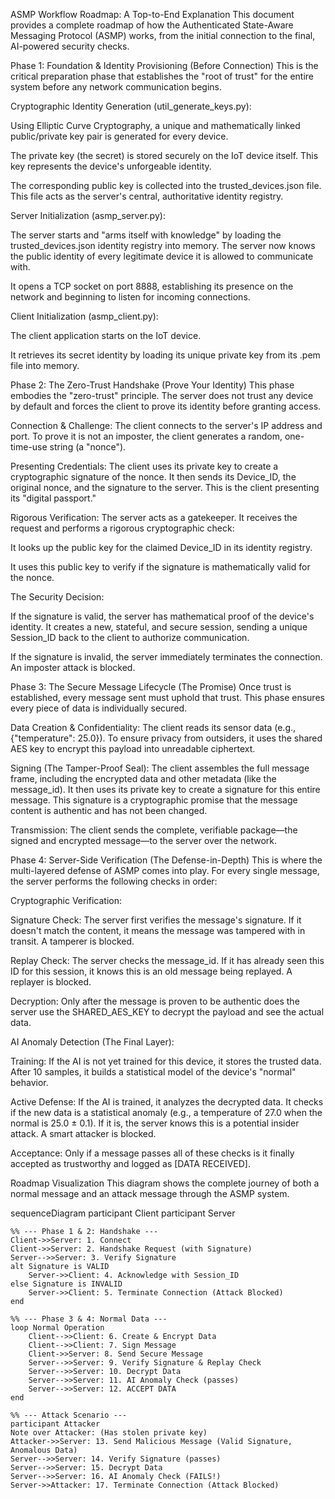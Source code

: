 ASMP Workflow Roadmap: A Top-to-End Explanation
This document provides a complete roadmap of how the Authenticated State-Aware Messaging Protocol (ASMP) works, from the initial connection to the final, AI-powered security checks.

Phase 1: Foundation & Identity Provisioning (Before Connection)
This is the critical preparation phase that establishes the "root of trust" for the entire system before any network communication begins.

Cryptographic Identity Generation (util_generate_keys.py):

Using Elliptic Curve Cryptography, a unique and mathematically linked public/private key pair is generated for every device.

The private key (the secret) is stored securely on the IoT device itself. This key represents the device's unforgeable identity.

The corresponding public key is collected into the trusted_devices.json file. This file acts as the server's central, authoritative identity registry.

Server Initialization (asmp_server.py):

The server starts and "arms itself with knowledge" by loading the trusted_devices.json identity registry into memory. The server now knows the public identity of every legitimate device it is allowed to communicate with.

It opens a TCP socket on port 8888, establishing its presence on the network and beginning to listen for incoming connections.

Client Initialization (asmp_client.py):

The client application starts on the IoT device.

It retrieves its secret identity by loading its unique private key from its .pem file into memory.

Phase 2: The Zero-Trust Handshake (Prove Your Identity)
This phase embodies the "zero-trust" principle. The server does not trust any device by default and forces the client to prove its identity before granting access.

Connection & Challenge: The client connects to the server's IP address and port. To prove it is not an imposter, the client generates a random, one-time-use string (a "nonce").

Presenting Credentials: The client uses its private key to create a cryptographic signature of the nonce. It then sends its Device_ID, the original nonce, and the signature to the server. This is the client presenting its "digital passport."

Rigorous Verification: The server acts as a gatekeeper. It receives the request and performs a rigorous cryptographic check:

It looks up the public key for the claimed Device_ID in its identity registry.

It uses this public key to verify if the signature is mathematically valid for the nonce.

The Security Decision:

If the signature is valid, the server has mathematical proof of the device's identity. It creates a new, stateful, and secure session, sending a unique Session_ID back to the client to authorize communication.

If the signature is invalid, the server immediately terminates the connection. An imposter attack is blocked.

Phase 3: The Secure Message Lifecycle (The Promise)
Once trust is established, every message sent must uphold that trust. This phase ensures every piece of data is individually secured.

Data Creation & Confidentiality: The client reads its sensor data (e.g., {"temperature": 25.0}). To ensure privacy from outsiders, it uses the shared AES key to encrypt this payload into unreadable ciphertext.

Signing (The Tamper-Proof Seal): The client assembles the full message frame, including the encrypted data and other metadata (like the message_id). It then uses its private key to create a signature for this entire message. This signature is a cryptographic promise that the message content is authentic and has not been changed.

Transmission: The client sends the complete, verifiable package—the signed and encrypted message—to the server over the network.

Phase 4: Server-Side Verification (The Defense-in-Depth)
This is where the multi-layered defense of ASMP comes into play. For every single message, the server performs the following checks in order:

Cryptographic Verification:

Signature Check: The server first verifies the message's signature. If it doesn't match the content, it means the message was tampered with in transit. A tamperer is blocked.

Replay Check: The server checks the message_id. If it has already seen this ID for this session, it knows this is an old message being replayed. A replayer is blocked.

Decryption: Only after the message is proven to be authentic does the server use the SHARED_AES_KEY to decrypt the payload and see the actual data.

AI Anomaly Detection (The Final Layer):

Training: If the AI is not yet trained for this device, it stores the trusted data. After 10 samples, it builds a statistical model of the device's "normal" behavior.

Active Defense: If the AI is trained, it analyzes the decrypted data. It checks if the new data is a statistical anomaly (e.g., a temperature of 27.0 when the normal is 25.0 ± 0.1). If it is, the server knows this is a potential insider attack. A smart attacker is blocked.

Acceptance: Only if a message passes all of these checks is it finally accepted as trustworthy and logged as [DATA RECEIVED].

Roadmap Visualization
This diagram shows the complete journey of both a normal message and an attack message through the ASMP system.

sequenceDiagram
    participant Client
    participant Server

    %% --- Phase 1 & 2: Handshake ---
    Client->>Server: 1. Connect
    Client->>Server: 2. Handshake Request (with Signature)
    Server-->>Server: 3. Verify Signature
    alt Signature is VALID
        Server->>Client: 4. Acknowledge with Session_ID
    else Signature is INVALID
        Server->>Client: 5. Terminate Connection (Attack Blocked)
    end

    %% --- Phase 3 & 4: Normal Data ---
    loop Normal Operation
        Client-->>Client: 6. Create & Encrypt Data
        Client-->>Client: 7. Sign Message
        Client->>Server: 8. Send Secure Message
        Server-->>Server: 9. Verify Signature & Replay Check
        Server-->>Server: 10. Decrypt Data
        Server-->>Server: 11. AI Anomaly Check (passes)
        Server-->>Server: 12. ACCEPT DATA
    end

    %% --- Attack Scenario ---
    participant Attacker
    Note over Attacker: (Has stolen private key)
    Attacker->>Server: 13. Send Malicious Message (Valid Signature, Anomalous Data)
    Server-->>Server: 14. Verify Signature (passes)
    Server-->>Server: 15. Decrypt Data
    Server-->>Server: 16. AI Anomaly Check (FAILS!)
    Server->>Attacker: 17. Terminate Connection (Attack Blocked)

